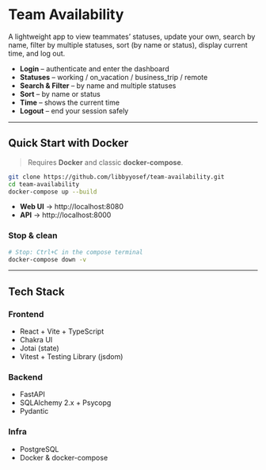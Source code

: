 # Team Availability

A lightweight app to view teammates’ statuses, update your own, search by name, filter by multiple statuses, sort (by name or status), display current time, and log out.

- **Login** – authenticate and enter the dashboard  
- **Statuses** – working / on_vacation / business_trip / remote  
- **Search & Filter** – by name and multiple statuses  
- **Sort** – by name or status  
- **Time** – shows the current time  
- **Logout** – end your session safely

---

## Quick Start with Docker

> Requires **Docker** and classic **docker-compose**.

```bash
git clone https://github.com/libbyyosef/team-availability.git
cd team-availability
docker-compose up --build
```

- **Web UI** → http://localhost:8080  
- **API** → http://localhost:8000

### Stop & clean

```bash
# Stop: Ctrl+C in the compose terminal
docker-compose down -v
```

---

## Tech Stack

### Frontend
- React + Vite + TypeScript
- Chakra UI
- Jotai (state)
- Vitest + Testing Library (jsdom)

### Backend
- FastAPI
- SQLAlchemy 2.x + Psycopg
- Pydantic

### Infra
- PostgreSQL
- Docker & docker-compose